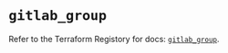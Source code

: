# `gitlab_group`

Refer to the Terraform Registory for docs: [`gitlab_group`](https://registry.terraform.io/providers/gitlabhq/gitlab/16.5.0/docs/resources/group).
